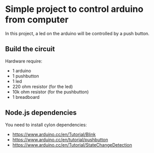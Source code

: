 # Simple project to control arduino from computer

In this project, a led on the arduino will be controlled by a push button.

## Build the circuit

Hardware require:

* 1 arduino
* 1 pushbutton
* 1 led
* 220 ohm resistor (for the led)
* 10k ohm resistor (for the pushbutton)
* 1 breadboard

## Node.js dependencies

You need to install cylon dependencies:

    






* https://www.arduino.cc/en/Tutorial/Blink
* https://www.arduino.cc/en/tutorial/pushbutton
* https://www.arduino.cc/en/Tutorial/StateChangeDetection
